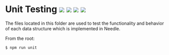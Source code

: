 # Unit Testing <img src="https://travis-ci.org/nickzuber/needle.svg?branch=master" /> <img src="https://badge.fury.io/js/node-needle.svg" /> <img src="https://david-dm.org/nickzuber/Needle.svg" /> <img src="https://david-dm.org/nickzuber/Needle/dev-status.svg" />

The files located in this folder are used to test the functionality and behavior of each data structure which is implemented in Needle.

From the root:

```
$ npm run unit
```
